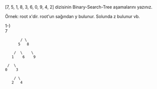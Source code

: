 [7, 5, 1, 8, 3, 6, 0, 9, 4, 2] dizisinin Binary-Search-Tree aşamalarını yazınız.

Örnek: root x'dir. root'un sağından y bulunur. Solunda z bulunur vb.

1-)         
                                         7

           / \
          5   8
          
        /  \    \
       1    6    9
      
     /  \
    0    3
    
        / \
       2   4

